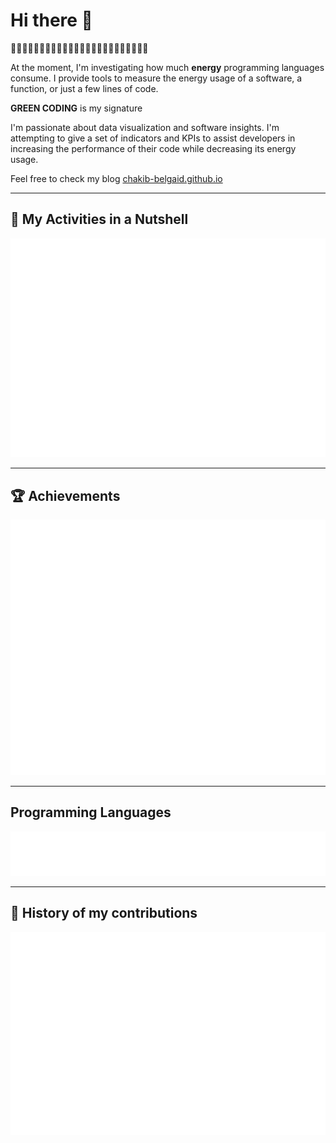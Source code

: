 # Hi there 👋

🌱🌱🌱🌱🌱🌱🌱🌱🌱🌱🌱🌱🌱🌱🌱🌱🌱🌱🌱🌱🌱🌱🌱🌱

At the moment, I'm investigating how much **energy** programming languages consume. I provide tools to measure the energy usage of a software, a function, or just a few lines of code.

**GREEN CODING** is my signature

I'm passionate about data visualization and software insights. I'm attempting to give a set of indicators and KPIs to assist developers in increasing the performance of their code while decreasing its energy usage.

Feel free to check my blog [chakib-belgaid.github.io](https://chakib-belgaid.github.io)

<!-- I joined GitHub on `{{ f.date(REGISTRATION_DATE, {date:true}) }}`.
Since then, I've contributed to `{{ REPOSITORIES_CONTRIBUTED_TO }}` repositories and made `{{ COMMITS }}` commits. -->

___

## 🥜 My Activities in a Nutshell

![Metrics](/.renders/metrics.basic.svg)

<!-- **[📌 Starred topics](https://github.com/chakib-belgaid?tab=stars)** -->
___

## 🏆 Achievements

![Achievemetns](/.renders/metrics.achievements.svg)

___

## Programming Languages

![Languages](/.renders/metrics.languages.svg)
<!-- 
<%- await embed(`example-languages-pdf`, {languages:true,languages_indepth:true, languages_details:"percentage, bytes-size", config_display:"large"}) %> -->

___

## 📅 History of my contributions

<!-- <%- await embed(example-isocalendar, {isocalendar:true, isocalendar_duration:"full-year", config_display:"large"}) %> -->

![calendar](/.renders/metrics.isocalendar.svg)